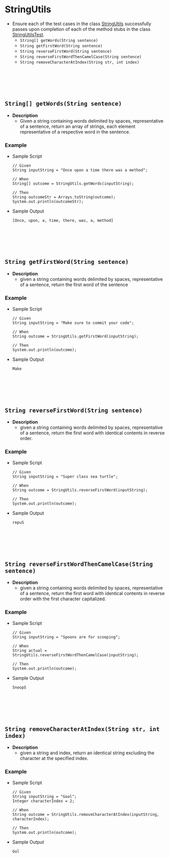 # StringUtils
* Ensure each of the test cases in the class [StringUtils]() successfully passes upon completion of each of the method stubs in the class [StringUtilsTest]().
    * `String[] getWords(String sentence)`
    * `String getFirstWord(String sentence)`
    * `String reverseFirstWord(String sentence)` 
    * `String reverseFirstWordThenCamelCase(String sentence)`
    * `String removeCharacterAtIndex(String str, int index)`
    






<br><br><br><br>
## `String[] getWords(String sentence)`
* **Description**
    * Given a string containing words delimited by spaces, representative of a sentence, return an array of strings, each element representative of a respective word in the sentence.

### Example
* Sample Script

    ```
    // Given 
    String inputString = "Once upon a time there was a method";

    // When
    String[] outcome = StringUtils.getWords(inputString);

    // Then
    String outcomeStr = Arrays.toString(outcome);
    System.out.println(outcomeStr);
    ```

* Sample Output

    ```
    [Once, upon, a, time, there, was, a, method]
    ```
    
    
    
    
    
    
    


<br><br><br><br>
## `String getFirstWord(String sentence)`
* **Description**
    * given a string containing words delimited by spaces, representative of a sentence, return the first word of the sentence

### Example
* Sample Script

    ```
    // Given 
    String inputString = "Make sure to commit your code";

    // When
    String outcome = StringUtils.getFirstWord(inputString);

    // Then
    System.out.println(outcome);
    ```



* Sample Output

    ```
    Make
    ```
    

    

<br><br><br><br>
## `String reverseFirstWord(String sentence)`
* **Description**
    * given a string containing words delimited by spaces, representative of a sentence, return the first word with identical contents in reverse order.

### Example
* Sample Script

    ```
    // Given 
    String inputString = "Super class sea turtle";
    
    // When
    String outcome = StringUtils.reverseFirstWord(inputString);
    
    // Then
    System.out.println(outcome);
    ```



* Sample Output

    ```
    repuS
    ```
    
    
    
    

<br><br><br><br>
## `String reverseFirstWordThenCamelCase(String sentence)`
* **Description**
    * given a string containing words delimited by spaces, representative of a sentence, return the first word with identical contents in reverse order with the first character capitalized.

### Example
* Sample Script

    ```
   // Given
   String inputString = "Spoons are for scooping";
   
   // When
   String actual = StringUtils.reverseFirstWordThenCamelCase(inputString);

   // Then
   System.out.println(outcome);
   
    ```

* Sample Output

    ```
    SnoopS
    ```
    
    


<br><br><br><br>
## `String removeCharacterAtIndex(String str, int index)`
* **Description**
    * given a string and index, return an identical string excluding the character at the specified index.

### Example
* Sample Script

    ```
   // Given
   String inputString = "Goal";
   Integer characterIndex = 2;
   
   // When
   String outcome = StringUtils.removeCharacterAtIndex(inputString, characterIndex);

   // Then
   System.out.println(outcome);
   
    ```

* Sample Output

    ```
    Gol
    ```
	
